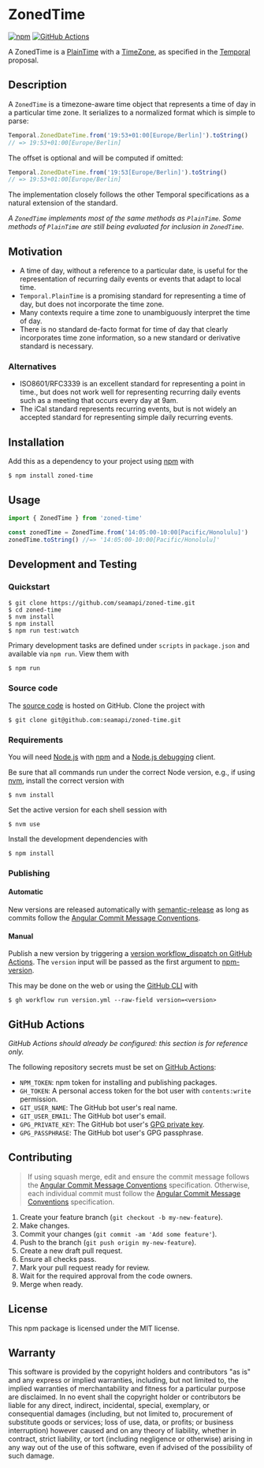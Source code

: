 # ZonedTime

[![npm](https://img.shields.io/npm/v/zoned-time.svg)](https://www.npmjs.com/package/zoned-time)
[![GitHub Actions](https://github.com/seamapi/zoned-time/actions/workflows/check.yml/badge.svg)](https://github.com/seamapi/zoned-time/actions/workflows/check.yml)

A ZonedTime is a [PlainTime] with a [TimeZone], as specified in the [Temporal] proposal.

[PlainTime]: https://tc39.es/proposal-temporal/docs/plaintime.html
[TimeZone]: https://tc39.es/proposal-temporal/docs/timezone.html
[Temporal]: https://tc39.es/proposal-temporal/docs/

## Description

A `ZonedTime` is a timezone-aware time object that represents a time of day in a particular time zone.
It serializes to a normalized format which is simple to parse:

```js
Temporal.ZonedDateTime.from('19:53+01:00[Europe/Berlin]').toString()
// => 19:53+01:00[Europe/Berlin]
```

The offset is optional and will be computed if omitted:

```js
Temporal.ZonedDateTime.from('19:53[Europe/Berlin]').toString()
// => 19:53+01:00[Europe/Berlin]
```

The implementation closely follows the other Temporal specifications
as a natural extension of the standard.

_A `ZonedTime` implements most of the same methods as `PlainTime`.
Some methods of `PlainTime` are still being evaluated for inclusion in `ZonedTime`._

## Motivation

- A time of day, without a reference to a particular date, is useful for the representation of recurring daily events or events that adapt to local time.
- `Temporal.PlainTime` is a promising standard for representing a time of day, but does not incorporate the time zone.
- Many contexts require a time zone to unambiguously interpret the time of day.
- There is no standard de-facto format for time of day that clearly incorporates time zone information, so a new standard or derivative standard is necessary.

### Alternatives

- ISO8601/RFC3339 is an excellent standard for representing a point in time.,
  but does not work well for representing recurring daily events such as a meeting that occurs every day at 9am.
- The iCal standard represents recurring events,
  but is not widely an accepted standard for representing simple daily recurring events.

## Installation

Add this as a dependency to your project using [npm] with

```
$ npm install zoned-time
```

[npm]: https://www.npmjs.com/

## Usage

```ts
import { ZonedTime } from 'zoned-time'

const zonedTime = ZonedTime.from('14:05:00-10:00[Pacific/Honolulu]')
zonedTime.toString() //=> '14:05:00-10:00[Pacific/Honolulu]'
```

## Development and Testing

### Quickstart

```
$ git clone https://github.com/seamapi/zoned-time.git
$ cd zoned-time
$ nvm install
$ npm install
$ npm run test:watch
```

Primary development tasks are defined under `scripts` in `package.json`
and available via `npm run`.
View them with

```
$ npm run
```

### Source code

The [source code] is hosted on GitHub.
Clone the project with

```
$ git clone git@github.com:seamapi/zoned-time.git
```

[source code]: https://github.com/seamapi/zoned-time

### Requirements

You will need [Node.js] with [npm] and a [Node.js debugging] client.

Be sure that all commands run under the correct Node version, e.g.,
if using [nvm], install the correct version with

```
$ nvm install
```

Set the active version for each shell session with

```
$ nvm use
```

Install the development dependencies with

```
$ npm install
```

[Node.js]: https://nodejs.org/
[Node.js debugging]: https://nodejs.org/en/docs/guides/debugging-getting-started/
[npm]: https://www.npmjs.com/
[nvm]: https://github.com/creationix/nvm

### Publishing

#### Automatic

New versions are released automatically with [semantic-release]
as long as commits follow the [Angular Commit Message Conventions].

[Angular Commit Message Conventions]: https://semantic-release.gitbook.io/semantic-release/#commit-message-format
[semantic-release]: https://semantic-release.gitbook.io/

#### Manual

Publish a new version by triggering a [version workflow_dispatch on GitHub Actions].
The `version` input will be passed as the first argument to [npm-version].

This may be done on the web or using the [GitHub CLI] with

```
$ gh workflow run version.yml --raw-field version=<version>
```

[GitHub CLI]: https://cli.github.com/
[npm-version]: https://docs.npmjs.com/cli/version
[version workflow_dispatch on GitHub Actions]: https://github.com/seamapi/zoned-time/actions?query=workflow%3Aversion

## GitHub Actions

_GitHub Actions should already be configured: this section is for reference only._

The following repository secrets must be set on [GitHub Actions]:

- `NPM_TOKEN`: npm token for installing and publishing packages.
- `GH_TOKEN`: A personal access token for the bot user with
  `contents:write` permission.
- `GIT_USER_NAME`: The GitHub bot user's real name.
- `GIT_USER_EMAIL`: The GitHub bot user's email.
- `GPG_PRIVATE_KEY`: The GitHub bot user's [GPG private key].
- `GPG_PASSPHRASE`: The GitHub bot user's GPG passphrase.

[GitHub Actions]: https://github.com/features/actions
[GPG private key]: https://github.com/marketplace/actions/import-gpg#prerequisites

## Contributing

> If using squash merge, edit and ensure the commit message follows the [Angular Commit Message Conventions] specification.
> Otherwise, each individual commit must follow the [Angular Commit Message Conventions] specification.

1. Create your feature branch (`git checkout -b my-new-feature`).
2. Make changes.
3. Commit your changes (`git commit -am 'Add some feature'`).
4. Push to the branch (`git push origin my-new-feature`).
5. Create a new draft pull request.
6. Ensure all checks pass.
7. Mark your pull request ready for review.
8. Wait for the required approval from the code owners.
9. Merge when ready.

[Angular Commit Message Conventions]: https://semantic-release.gitbook.io/semantic-release/#commit-message-format

## License

This npm package is licensed under the MIT license.

## Warranty

This software is provided by the copyright holders and contributors "as is" and
any express or implied warranties, including, but not limited to, the implied
warranties of merchantability and fitness for a particular purpose are
disclaimed. In no event shall the copyright holder or contributors be liable for
any direct, indirect, incidental, special, exemplary, or consequential damages
(including, but not limited to, procurement of substitute goods or services;
loss of use, data, or profits; or business interruption) however caused and on
any theory of liability, whether in contract, strict liability, or tort
(including negligence or otherwise) arising in any way out of the use of this
software, even if advised of the possibility of such damage.
